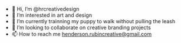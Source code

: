 - 👋 Hi, I’m @hrcreativedesign
- 👀 I’m interested in art and design
- 🌱 I’m currently trainning my puppy to walk without pulling the leash
- 💞️ I’m looking to collaborate on creative branding projects
- 📫 How to reach me henderson.rubincreative@gmail.com

<!---
hrcreativedesign/hrcreativedesign is a ✨ special ✨ repository because its `README.md` (this file) appears on your GitHub profile.
You can click the Preview link to take a look at your changes.
--->
